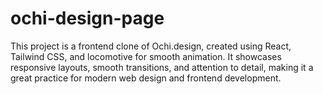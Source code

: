 # ochi-design-page
This project is a frontend clone of Ochi.design, created using React, Tailwind CSS, and locomotive for smooth animation. It showcases responsive layouts, smooth transitions, and attention to detail, making it a great practice for modern web design and frontend development.
